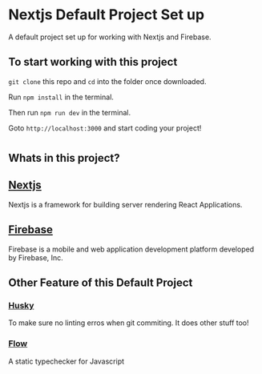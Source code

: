 # Nextjs Default Project Set up

A default project set up for working with Nextjs and Firebase.

## To start working with this project

`git clone` this repo and `cd` into the folder once downloaded.

Run `npm install` in the terminal.

Then run `npm run dev` in the terminal.

Goto `http://localhost:3000` and start coding your project!

#

## Whats in this project?

## [Nextjs](https://nextjs.org)

Nextjs is a framework for building server rendering React Applications.

## [Firebase](https://firebase.google.com/)

Firebase is a mobile and web application development platform developed by Firebase, Inc.

## Other Feature of this Default Project

### [Husky](https://github.com/typicode/husky)

To make sure no linting erros when git commiting. It does other stuff too!

### [Flow](https://flow.org/)

A static typechecker for Javascript
